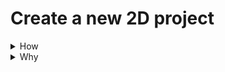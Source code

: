 
# Create a new 2D project

<details>
<summary>How</summary>

<img src="https://i.imgur.com/T2iZrmK.png" width=50% style="text-align:center"/>

TODO
</details>
<details>
<summary>Why</summary>
TODO
</details>
